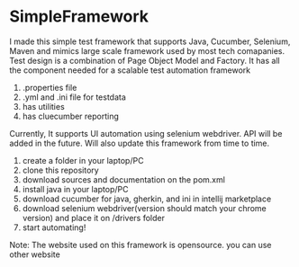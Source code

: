 # SimpleFramework
I made this simple test framework that supports Java, Cucumber, Selenium, Maven and mimics large scale framework used by most tech comapanies. Test design is a combination of Page Object Model and Factory. It has all the component needed for a scalable test automation framework 
  1. .properties file 
  2. .yml and .ini file for testdata 
  3. has utilities
  4. has cluecumber reporting

Currently, It supports UI automation using selenium webdriver. API will be added in the future. Will also update this framework from time to time.


1. create a folder in your laptop/PC
2. clone this repository 
3. download sources and documentation on the pom.xml
4. install java in your laptop/PC 
5. download cucumber for java, gherkin, and ini in intellij marketplace
6. download selenium webdriver(version should match your chrome version) and place it on /drivers folder
6. start automating! 


Note:
The website used on this framework is opensource. you can use other website
